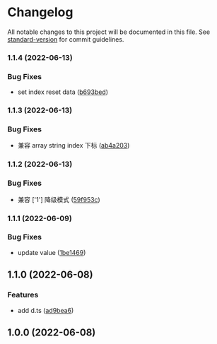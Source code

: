 # Changelog

All notable changes to this project will be documented in this file. See [standard-version](https://github.com/conventional-changelog/standard-version) for commit guidelines.

### 1.1.4 (2022-06-13)


### Bug Fixes

* set index reset data ([b693bed](./commit/b693bed5a86a8d78dfe2283ef6a041ead2dd6ed0))

### 1.1.3 (2022-06-13)


### Bug Fixes

* 兼容 array string index 下标 ([ab4a203](./commit/ab4a203303525f483a32cb19bd6443caf87287cb))

### 1.1.2 (2022-06-13)


### Bug Fixes

* 兼容 ['1'] 降级模式 ([59f953c](./commit/59f953c0d3cef188b7ab61953e83a6852f8335aa))

### 1.1.1 (2022-06-09)


### Bug Fixes

* update value ([1be1469](./commit/1be146961e8aa59fb8661cfd65b6bdd395d6f92a))

## 1.1.0 (2022-06-08)


### Features

* add d.ts ([ad9bea6](./commit/ad9bea69e8aee8f9302c66f4a9c90a7a25de3376))

## 1.0.0 (2022-06-08)
